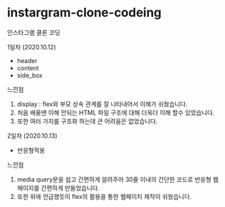 # instargram-clone-codeing
인스타그램 클론 코딩

1일차 (2020.10.12)

- header
- content
- side_box

느낀점
 1. display : flex와 부모 상속 관계를 잘 나타내어서 이해가 쉬웠습니다.
 2. 처음 배울땐 이해 안되는 HTML 파일 구조에 대해 더욱더 이해 할수 있었습니다.
 3. 또한 여러 가지를 구조화 하는데 큰 어려움은 없었습니다.

2일차 (2020.10.13)

 - 반응형적용

 느낀점
  1. media query문을 쉽고 간편하게 알려주어 30줄 이내의 간단한 코드로 반응형 웹 페이지를 간편하게 만들었습니다.
  2. 또한 위에 언급했듯이 flex의 활용을 통한 웹페이지 제작이 쉬웠습니다.
